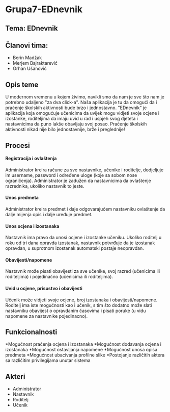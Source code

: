 # Grupa7-EDnevnik

## Tema: EDnevnik

## Članovi tima: 
* Berin Madžak
* Merjem Bajraktarević
* Orhan Ušanović

## Opis teme

U modernom vremenu u kojem živimo, navikli smo da nam je sve što nam je potrebno udaljeno "za dva click-a". Naša aplikacija je tu da omogući da i praćenje školskih aktivnosti bude brzo i jednostavno. "EDnevnik" je aplikacija koja omogućuje učenicima da uvijek mogu vidjeti svoje ocjene i izostanke, roditeljima da imaju uvid u rad i uspjeh svog djeteta i nastavnicima da puno lakše obavljaju svoj posao. Praćenje školskih aktivnosti nikad nije bilo jednostavnije, brže i preglednije! 

## Procesi

#### Registracija i ovlaštenja
Administrator kreira račune za sve nastavnike, učenike i roditelje, dodjeljuje im username, password i određene uloge (koje sa sobom nose ograničenja). Administrator je zadužen da nastavnicima da ovlaštenje razrednika, ukoliko nastavnik to jeste.

#### Unos predmeta
Administrator kreira predmet i daje odgovarajućem nastavniku ovlaštenje da dalje mijenja opis i dalje uređuje predmet.

#### Unos ocjena i izostanaka
Nastavnik ima pravo da unosi ocjene i izostanke učeniku. Ukoliko roditelj u roku od tri dana opravda izostanak, nastavnik potvrđuje da je izostanak opravdan, u suprotnom izostanak automatski postaje neopravdan.

#### Obavijesti/napomene
Nastavnik može pisati obavijesti za sve učenike, svoj razred (učenicima ili roditeljima) i  pojedinačno (učenicima ili roditeljima).

#### Uvid u ocjene, prisustvo i obavijesti
Učenik može vidjeti svoje ocjene, broj izostanaka i obavijesti/napomene. Roditelj ima iste mogućnosti kao i učenik, s tim što dodatno može slati nastavniku obavijest o opravdanim časovima i pisati poruke (u vidu napomene za nastavnike pojedinacno).

## Funkcionalnosti

*Mogućnost praćenja ocjena i izostanaka
*Mogućnost dodavanja ocjena i izostanaka
*Mogućnost ostavljanja napomene
*Mogućnost unosa opisa predmeta
*Mogućnost ubacivanja profilne slike
*Postojanje različitih aktera sa različitim privilegijama unutar sistema

## Akteri

* Administrator
* Nastavnik
* Roditelj
* Učenik

